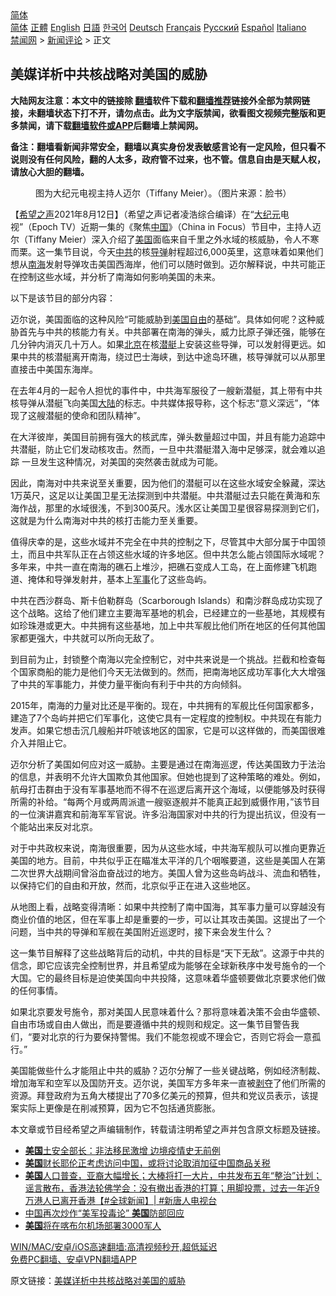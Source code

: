  <!-- 面包屑导航 --> <div class="breadcrumb"><!-- GTranslate: https://gtranslate.io/ -->  <div class="switcher notranslate">  <div class="selected">  <a href="#" onclick="return false;"> 简体</a>  </div>  <div class="option">  <a href="https://www.bannedbook.org" onclick="doGTranslate('zh-CN|zh-CN');jQuery('div.switcher div.selected a').html(jQuery(this).html());return false;" title="简体中文" class="nturl selected"> 简体</a>  <a href="https://www.bannedbook.org/zh-tw/" onclick="doGTranslate('zh-CN|zh-TW');jQuery('div.switcher div.selected a').html(jQuery(this).html());return false;" title="繁體中文" class="nturl"> 正體</a>  <a href="https://www.bannedbook.org/en/" onclick="doGTranslate('zh-CN|en');jQuery('div.switcher div.selected a').html(jQuery(this).html());return false;" title="English" class="nturl"> English</a>  <a href="https://www.bannedbook.org/ja/" onclick="doGTranslate('zh-CN|ja');jQuery('div.switcher div.selected a').html(jQuery(this).html());return false;" title="日本語" class="nturl"> 日語</a>  <a href="https://www.bannedbook.org/ko/" onclick="doGTranslate('zh-CN|ko');jQuery('div.switcher div.selected a').html(jQuery(this).html());return false;" title="한국어" class="nturl"> 한국어</a>  <a href="https://www.bannedbook.org/de/" onclick="doGTranslate('zh-CN|de');jQuery('div.switcher div.selected a').html(jQuery(this).html());return false;" title="Deutsch" class="nturl"> Deutsch</a>  <a href="https://www.bannedbook.org/fr/" onclick="doGTranslate('zh-CN|fr');jQuery('div.switcher div.selected a').html(jQuery(this).html());return false;" title="Français" class="nturl"> Français</a>  <a href="https://www.bannedbook.org/ru/" onclick="doGTranslate('zh-CN|ru');jQuery('div.switcher div.selected a').html(jQuery(this).html());return false;" title="Русский" class="nturl"> Русский</a>  <a href="https://www.bannedbook.org/es/" onclick="doGTranslate('zh-CN|es');jQuery('div.switcher div.selected a').html(jQuery(this).html());return false;" title="Español" class="nturl"> Español</a>  <a href="https://www.bannedbook.org/it/" onclick="doGTranslate('zh-CN|it');jQuery('div.switcher div.selected a').html(jQuery(this).html());return false;" title="Italiano" class="nturl"> Italiano</a>  </div>  </div>      <div class='breadcrumb-sub'><!-- Breadcrumb NavXT 6.3.0 --> <a href="https://www.bannedbook.org/" class="home">禁闻网</a> &gt; <a href="https://www.bannedbook.org/bnews/comments/" class="category">新闻评论</a> &gt; 正文</div></div><h2>美媒详析中共核战略对美国的威胁</h2> <p class="notice"><b>大陆网友注意：本文中的链接除 <a href="https://github.com/bannedbook/fanqiang" >翻墙</a>软件下载和<a href="https://github.com/killgcd/justmysocks/blob/master/README.md">翻墙推荐</a>链接外全部为禁网链接，未翻墙状态下打不开，请勿点击。此为文字版禁闻，欲看图文视频完整版和更多禁闻，请下载<a href="https://github.com/bannedbook/fanqiang">翻墙软件或APP</a>后翻墙上禁闻网。</p><p>备注：翻墙看新闻非常安全，翻墙以真实身份发表敏感言论有一定风险，但只看不说则没有任何风险，翻的人太多，政府管不过来，也不管。信息自由是天赋人权，请放心大胆的翻墙。</b></p>  <div class="entry"> <figure> <p><figcaption>图为大纪元电视主持人迈尔（Tiffany Meier）。（图片来源：脸书）</figcaption></figure> <p>【<span class='wp_keywordlink_affiliate'><a href="https://www.soundofhope.org" title="希望之声" target="_blank">希望之声</a></span>2021年8月12日】（希望之声记者凌浩综合编译）在“<span class='wp_keywordlink_affiliate'><a href="http://www.epochtimes.com/" title="大纪元" target="_blank">大纪元</a></span>电视”（Epoch TV）近期一集的《聚焦<span class='wp_keywordlink_affiliate'><a href="https://www.bannedbook.org/" title="中国" target="_blank">中国</a></span>》（China in Focus）节目中，主持人迈尔（Tiffany Meier）深入介绍了<a href="https://www.bannedbook.org/bnews/tag/%e7%be%8e%e5%9b%bd/" class="st_tag internal_tag" rel="tag" title="标签 美国 下的日志">美国</a>面临来自千里之外水域的核威胁，令人不寒而栗。这一集节目说，今天<a href="https://www.bannedbook.org/bnews/tag/%e4%b8%ad%e5%85%b1/" class="st_tag internal_tag" rel="tag" title="标签 中共 下的日志">中共</a>的核<a href="https://www.bannedbook.org/bnews/tag/%e5%af%bc%e5%bc%b9/" class="st_tag internal_tag" rel="tag" title="标签 导弹 下的日志">导弹</a>射程超过6,000英里，这意味着如果他们想从<a href="https://www.bannedbook.org/bnews/tag/%e5%8d%97%e6%b5%b7/" class="st_tag internal_tag" rel="tag" title="标签 南海 下的日志">南海</a>发射导弹攻击美国西海岸，他们可以随时做到。迈尔解释说，中共可能正在控制这些水域，并分析了南海如何影响美国的未来。</p> <p>以下是该节目的部分内容：</p> <p>迈尔说，美国面临的这种风险“可能威胁到<span class='wp_keywordlink'><a href="https://www.bannedbook.org/forum2/topic894.html" title="美国自由的故事" target="_blank">美国自由</a></span>的基础”。具体如何呢？这种威胁首先与中共的核能力有关。中共部署在南海的弹头，威力比原子弹还强，能够在几分钟内消灭几十万人。如果<a href="https://www.bannedbook.org/bnews/tag/%e5%8c%97%e4%ba%ac/" class="st_tag internal_tag" rel="tag" title="标签 北京 下的日志">北京</a>在核<a href="https://www.bannedbook.org/bnews/tag/%E6%BD%9C%E8%89%87/" class="st_tag internal_tag" rel="tag" title="标签 潜艇 下的日志">潜艇</a>上安装这些导弹，可以发射得更远。如果中共的核潜艇离开南海，绕过巴士海峡，到达中途岛环礁，核导弹就可以从那里直接击中美国东海岸。</p> <p>在去年4月的一起令人担忧的事件中，中共海军服役了一艘新潜艇，其上带有中共核导弹从潜艇飞向美国<span class='wp_keywordlink_affiliate'><a href="https://www.bannedbook.org/" title="大陆" target="_blank">大陆</a></span>的标志。中共媒体报导称，这个标志“意义深远”，“体现了这艘潜艇的使命和团队精神”。</p>  <p>在大洋彼岸，美国目前拥有强大的核武库，弹头数量超过中国，并且有能力追踪中共潜艇，防止它们发动核攻击。然而，一旦中共潜艇潜入海中足够深，就会难以追踪 一旦发生这种情况，对美国的突然袭击就成为可能。</p> <p>因此，南海对中共来说至关重要，因为他们的潜艇可以在这些水域安全躲藏，深达1万英尺，这足以让美国卫星无法探测到中共潜艇。中共潜艇过去只能在黄海和东海作战，那里的水域很浅，不到300英尺。浅水区让美国卫星很容易探测到它们，这就是为什么南海对中共的核打击能力至关重要。</p> <p>值得庆幸的是，这些水域并不完全在中共的控制之下，尽管其中大部分属于中国领土，而且中共军队正在占领这些水域的许多地区。但中共怎么能占领国际水域呢？多年来，中共一直在南海的礁石上堆沙，把礁石变成人工岛，在上面修建飞机跑道、掩体和导弹发射井，基本上<a href="https://www.bannedbook.org/bnews/tag/%E5%86%9B%E4%BA%8B/" class="st_tag internal_tag" rel="tag" title="标签 军事 下的日志">军事</a>化了这些岛屿。</p> <p>中共在西沙群岛、斯卡伯勒群岛（Scarborough Islands）和南沙群岛成功实现了这个战略。这给了他们建立主要海军基地的机会，已经建立的一些基地，其规模有如珍珠港或更大。中共拥有这些基地，加上中共军舰比他们所在地区的任何其他国家都更强大，中共就可以所向无敌了。</p>  <p>到目前为止，封锁整个南海以完全控制它，对中共来说是一个挑战。拦截和检查每个国家商船的能力是他们今天无法做到的。然而，把南海地区成功军事化大大增强了中共的军事能力，并使力量平衡向有利于中共的方向倾斜。</p> <p>2015年，南海的力量对比还是平衡的。现在，中共拥有的军舰比任何国家都多，建造了7个岛屿并把它们军事化，这使它具有一定程度的控制权。中共现在有能力发声。如果它想击沉几艘船并吓唬该地区的国家，它是可以这样做的，而美国很难介入并阻止它。</p> <p>迈尔分析了美国如何应对这一威胁。主要是通过在南海巡逻，传达美国致力于法治的信息，并表明不允许大国欺负其他国家。但她也提到了这种策略的难处。例如，航母打击群由于没有军事基地而不得不在巡逻后离开这个海域，以便能够及时获得所需的补给。“每两个月或两周派遣一艘驱逐舰并不能真正起到威慑作用，”该节目的一位演讲嘉宾和前海军军官说。许多沿海国家对中共的行为提出抗议，但没有一个能站出来反对北京。</p> <p>对于中共政权来说，南海很重要，因为从这些水域，中共海军舰队可以推向更靠近美国的地方。目前，中共似乎正在瞄准太平洋的几个咽喉要道，这些是美国人在第二次世界大战期间曾浴血奋战过的地方。美国人曾为这些岛屿战斗、流血和牺牲，以保持它们的自由和开放，然而，北京似乎正在进入这些地区。</p>  <p>从地图上看，战略变得清晰：如果中共控制了南中国海，其军事力量可以穿越没有商业价值的地区，但在军事上却是重要的一步，可以让其攻击美国。这提出了一个问题，当中共的导弹和军舰在美国附近巡逻时，接下来会发生什么？</p> <p>这一集节目解释了这些战略背后的动机，中共的目标是“天下无敌”。这源于中共的信念，即它应该完全控制世界，并且希望成为能够在全球新秩序中发号施令的一个大国。它的最终目标是迫使美国向中共投降，这意味着华盛顿要做北京要求他们做的任何事情。</p> <p>如果北京要发号施令，那对美国人民意味着什么？那将意味着决策不会由华盛顿、自由市场或自由人做出，而是要遵循中共的规则和规定。这一集节目警告我们，“要对北京的行为要保持警惕。我们不能忽视或不理会它，否则它将会一意孤行。”</p> <p>美国能做些什么才能阻止中共的威胁？迈尔分解了一些关键战略，例如经济制裁、增加海军和空军以及国防开支。迈尔说，美国军方多年来一直被<span class='wp_keywordlink'><a href="https://www.bannedbook.org/forum2/topic21.html" title="《剥夺》 黄建民 著" target="_blank">剥夺</a></span>了他们所需的资源。拜登政府为五角大楼提出了70多亿美元的预算，但共和党议员表示，该提案实际上更像是在削减预算，因为它不包括通货膨胀。</p>  <p>本文章或节目经希望之声编辑制作，转载请注明希望之声并包含原文标题及链接。 </p> <ul class='op-related-articles' title='相关阅读'> <li><a href='https://www.bannedbook.org/bnews/comments/20210813/1605385.html' target='_blank'><b>美国</b>土安全部长：非法移民激增 边境疫情史无前例</a></li> <li><a href='https://www.bannedbook.org/bnews/headline/20210813/1605381.html' target='_blank'><b>美国</b>财长耶伦正考虑访问中国，或将讨论取消加征中国商品关税</a></li> <li><a href='https://www.bannedbook.org/bnews/bannedvideo/20210813/1605379.html' target='_blank'><b>美国</b>人口普查，亚裔大幅增长；大棒将打一大片，中共发布五年“整治”计划；谣言散布，香港法轮佛学会：没有撤出香港的打算；用脚投票，过去一年近9万港人已离开香港【#全球新闻】| #新唐人电视台</a></li> <li><a href='https://www.bannedbook.org/bnews/ssgc/20210813/1605377.html' target='_blank'>中国再次炒作“美军投毒论” <b>美国</b>防部回应</a></li> <li><a href='https://www.bannedbook.org/bnews/worldnews/usa/20210813/1605371.html' target='_blank'><b>美国</b>将在喀布尔机场部署3000军人</a></li> </ul> <p class="texttj"> <a href="https://github.com/bannedbook/fanqiang/wiki/V2ray%E6%9C%BA%E5%9C%BA" target="_blank">WIN/MAC/安卓/iOS高速翻墙:高清视频秒开,超低延迟</a><br/> <a href="https://github.com/bannedbook/fanqiang/wiki/%E7%A6%81%E9%97%BB%E7%BD%91%E5%AE%89%E5%8D%93%E7%BF%BB%E5%A2%99%E6%96%B0%E9%97%BBAPP" target="_blank">免费PC翻墙、安卓VPN翻墙APP</a></p><p>原文链接：<a class="src_link"  href="https://www.soundofhope.org/post/534905" target="_blank">美媒详析中共核战略对美国的威胁</a></p><a name='sharetosocial'></a>  <div style="margin-bottom:5px;padding-bottom:5px;clear:both"> <div id="archive-pix-1" class="banner-ads"> <!-- AuctionX Display platform tag START --> <div id="26318x728x90x621x_ADSLOT2" clicktrack="%%CLICK_URL_ESC%%"></div> <!-- AuctionX Display platform tag END --> </div> <div id="archive-pix-2" class="banner-ads"> <!-- AuctionX Display platform tag START --> <div id="26315x300x250x621x_ADSLOT2" clicktrack="%%CLICK_URL_ESC%%"></div> <!-- AuctionX Display platform tag END --> </div> </div>  <div id="archive-pix-1" class="banner-ads"> <!-- AuctionX Display platform tag START --> <div id="26318x728x90x621x_ADSLOT3" clicktrack="%%CLICK_URL_ESC%%"></div> <!-- AuctionX Display platform tag END --> </div> </div><!--END ENTRY--> 